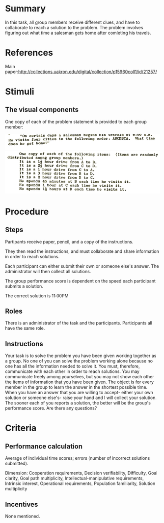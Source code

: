 # Summary
In this task, all group members receive different clues, and have to collaborate to reach a solution to the problem. The problem involves figuring out what time a salesman gets home after comleting his travels.

# References
Main paper:http://collections.uakron.edu/digital/collection/p15960coll1/id/21257/

# Stimuli
## The visual components
One copy of each of the problem statement is provided to each group member:

![salesman](/images/salesman.png)
![salesman2](/images/salesman2.png)

# Procedure
## Steps
Partipants receive paper, pencil, and a copy of the instructions.

They then read the instructions, and must collaborate and share information in order to reach solutions.

Each participant can either submit their own or someone else's answer. The administrator will then collect all solutions.

The group performance score is dependent on the speed each participant submits a solution.

The correct solution is 11:00PM

## Roles 
There is an administrator of the task and the participants. Participants all have the same role.

## Instructions
Your task is to solve the problem you have been given working together as a group. No one of you can solve the problem working alone because no one has all the information needed to solve it. You must, therefore, communicate with each other in order to reach solutions. You may communicate freely among yourselves, but you may not show each other the items of information that you have been given. The object is for every member in the group to learn the answer in the shortest possible time. When you have an answer that you are willing to accept- either your own solution or someone else's- raise your hand and I will collect your solution. The sooner each of you reports a solution, the better will be the group's performance score. Are there any questions?

# Criteria
## Performance calculation
Average of individual time scores; errors (number of incorrect solutions submitted).

Dimension:
Cooperation requirements, Decision verifiability, Difficulty, Goal clarity, Goal path multiplicity, Intellectual-manipulative requirements, Intrinsic interest, Operational requirements, Population familiarity, Solution multiplicity

## Incentives
None mentioned.

